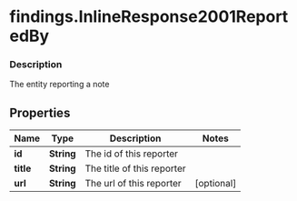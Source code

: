 # findings.InlineResponse2001ReportedBy

### Description

The entity reporting a note

## Properties
Name | Type | Description | Notes
------------ | ------------- | ------------- | -------------
**id** | **String** | The id of this reporter | 
**title** | **String** | The title of this reporter | 
**url** | **String** | The url of this reporter | [optional] 

